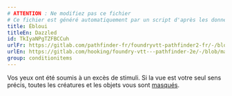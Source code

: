 ```yaml
---
# ATTENTION : Ne modifiez pas ce fichier
# Ce fichier est généré automatiquement par un script d'après les données du module Foundry VTT officiel et de sa traduction
title: Ébloui
titleEn: Dazzled
id: TkIyaNPgTZFBCCuh
urlFr: https://gitlab.com/pathfinder-fr/foundryvtt-pathfinder2-fr/-/blob/master/data/classes/TkIyaNPgTZFBCCuh.htm
urlEn: https://gitlab.com/hooking/foundry-vtt---pathfinder-2e/-/blob/master/packs/data/classes.db/dazzled.json
group: conditionitems
---
```

Vos yeux ont été soumis à un excès de stimuli. Si la vue est votre seul sens précis, toutes les créatures et les objets vous sont [masqués](masqué.md).


